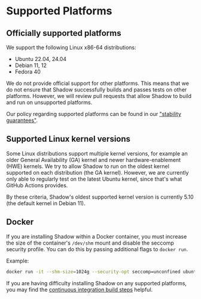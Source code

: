 # Supported Platforms

## Officially supported platforms

We support the following Linux x86-64 distributions:

- Ubuntu 22.04, 24.04
- Debian 11, 12
- Fedora 40

We do not provide official support for other platforms. This means that we do
not ensure that Shadow successfully builds and passes tests on other platforms.
However, we will review pull requests that allow Shadow to build and run on
unsupported platforms.

Our policy regarding supported platforms can be found in our ["stability
guarantees"](semver.md).

## Supported Linux kernel versions

Some Linux distributions support multiple kernel versions, for example an older
General Availability (GA) kernel and newer hardware-enablement (HWE) kernels.
We try to allow Shadow to run on the oldest kernel supported on each
distribution (the GA kernel). However,
we are currently only able to regularly test on the latest Ubuntu kernel,
since that's what GitHub Actions provides.

By these criteria, Shadow's oldest supported kernel version is currently 5.10
(the default kernel in Debian 11).

## Docker

If you are installing Shadow within a Docker container, you must increase the
size of the container's `/dev/shm` mount and disable the seccomp security
profile. You can do this by passing additional flags to `docker run`.

Example:

```bash
docker run -it --shm-size=1024g --security-opt seccomp=unconfined ubuntu:24.04
```

If you are having difficulty installing Shadow on any supported platforms, you
may find the [continuous integration build
steps](https://github.com/shadow/shadow/blob/main/.github/workflows/run_tests.yml)
helpful.
